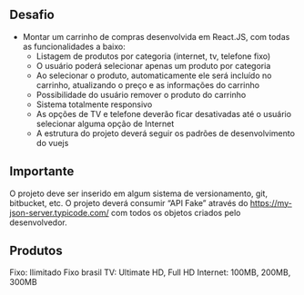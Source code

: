 ## Desafio

 - Montar um carrinho de compras desenvolvida em React.JS, com todas as
funcionalidades a baixo:
    - Listagem de produtos por categoria (internet, tv, telefone fixo)
    - O usuário poderá selecionar apenas um produto por categoria
    - Ao selecionar o produto, automaticamente ele será incluído no carrinho,
atualizando o preço e as informações do carrinho
    - Possibilidade do usuário remover o produto do carrinho
    - Sistema totalmente responsivo
    - As opções de TV e telefone deverão ficar desativadas até o usuário
selecionar alguma opção de Internet
    - A estrutura do projeto deverá seguir os padrões de desenvolvimento do vuejs

## Importante
O projeto deve ser inserido em algum sistema de versionamento, git, bitbucket, etc.
O projeto deverá consumir “API Fake” através do https://my-json-server.typicode.com/
com todos os objetos criados pelo desenvolvedor.

## Produtos
Fixo: Ilimitado Fixo brasil
TV: Ultimate HD, Full HD
Internet: 100MB, 200MB, 300MB